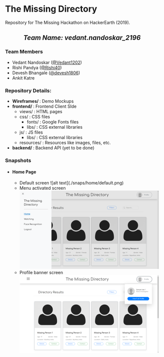<h1>The Missing Directory</h1>
<p>
  Repository for The Missing Hackathon on HackerEarth (2019).<br>
</p>
<p>
  <div align="center">
    <h2>
      <i>Team Name: <b>vedant.nandoskar_2196</b></i>
    </h2>
  </div>
  <h3>Team Members</h3>
  <ul>
    <li>Vedant Nandoskar (<a href="https://www.github.com/Vedant1202">@Vedant1202</a>)</li>
    <li>Rishi Pandya (<a href="https://www.github.com/Rishi40">@Rishi40</a>)</li>
    <li>Devesh Bhangale (<a href="https://www.github.com/devesh1806">@devesh1806</a>)</li>
    <li>Ankit Katre </li>
  </ul>
</p>
<p>
  <h3>Repository Details:</h3>
  <ul>
    <li>
      <b>Wireframes/ </b>: Demo Mockups
    </li>
    <li>
      <b>frontend/ </b>: Frontend Client SIde
      <ul>
        <li>
          views/ : HTML pages
        </li>
        <li>
          css/ : CSS files
          <ul>
            <li>
              fonts/ : Google Fonts files
            </li>
            <li>
              libs/ : CSS external libraries
            </li>
          </ul>
        </li>
        <li>
          js/ : JS files
          <ul>
            <li>
              libs/ : CSS external libraries
            </li>
          </ul>
        </li>
        <li>
          resources/ : Resources like images, files, etc.
        </li>
      </ul>
    </li>
    <li>
      <b>backend/ </b>: Backend API (yet to be done)
    </li>
  </ul>
</p>
<p>
  <h3>Snapshots</h3>
  <ul>
    <li>
      <h4>Home Page</h4>
      <ul>
        <li>
          Default screen
          ![alt text](./snaps/home/default.png)
          <!-- <img src="" alt=""> -->
        </li>
        <li>
          Menu activated screen
          <img src="./snaps/home/menu.png" alt="">
        </li>
        <li>
          Profile banner screen
          <img src="./snaps/home/profile-banner.png" alt="">
        </li>
      </ul>
    </li>
  </ul>
</p>

